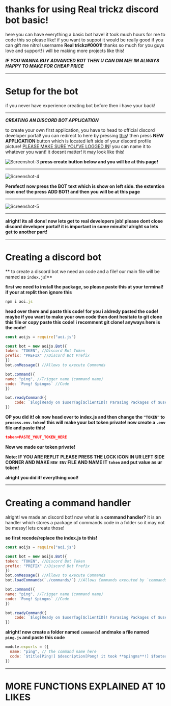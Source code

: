 # thanks for using Real trickz discord bot basic!
here you can have everything a basic bot have! it took much hours for me to code this so please like! if you want to suppot it would be really good if you can gift me nitro! username **Real trickz#0001**! thanks so much for you guys love and support! i will be making more projects like this!

***IF YOU WANNA BUY ADVANCED BOT THEN U CAN DM ME! IM ALWAYS HAPPY TO MAKE FOR CHEAP PRICE***

** **

# Setup for the bot

if you never have experience creating bot before then i have your back!

** **
***CREATING AN DISCORD BOT APPLICATION***

to create your own first application, you have to head to official discord developer portal! you can redirect to here by pressing [this](https://discord.com/developers/applications)! then press **NEW APPLICATION** button which is located left side of your discord profile picture! [PLEASE MAKE SURE YOU'VE LOGGED IN](https://discord.com/login)! you can name it to whatever you want! it doesnt matter! it may look like this!

<img src="https://i.ibb.co/d7yfYrW/Screenshot-3.png" alt="Screenshot-3" border="0"> **press create button below and you will be at this page!**

** **
<img src="https://i.ibb.co/pyzVkYY/Screenshot-4.png" alt="Screenshot-4" border="0">

**Perefect! now press the BOT text which is show on left side. the extention icon one! the press ADD BOT! and then you will be at this page**

** **
<img src="https://i.ibb.co/TkpsTQR/Screenshot-5.png" alt="Screenshot-5" border="0">

** **
**alright! its all done! now lets get to real developers job! please dont close discord developer portal! it is important in some minuits! alright so lets get to another part!**

** *
# Creating a discord bot

** to create a discord bot we need an code and a file! our main file will be named as `index.js`!**

**first we need to install the package, so please paste this at your terminal! if your at replit then ignore this**

```js
npm i aoi.js
```

**head over there and paste this code! for you i aldredy pasted the code! maybe if you want to make your own code then dont hesitate to git clone this file or copy paste this code! i recomment git clone! anyways here is the code!**

```js
const aoijs = require("aoi.js")

const bot = new aoijs.Bot({
token: "TOKEN", //Discord Bot Token
prefix: "PREFIX" //Discord Bot Prefix
})
bot.onMessage() //Allows to execute Commands

bot.command({
name: "ping", //Trigger name (command name)
code: `Pong! $pingms` //Code
})

bot.readyCommand({
    code: `$log[Ready on $userTag[$clientID]! Parasing Packages of $userTag[853222169298599986]]` //Example Ready on Client
})
```
**OP you did it! ok now head over to index.js and then change the `"TOKEN"` to `process.env.token`! this will make your bot token private! now create a `.env` file and paste this!**

```json
token=PASTE_YOUT_TOKEN_HERE
```

**Now we made our token private!**

**Note: IF YOU ARE REPLIT PLEASE PRESS THE LOCK ICON IN UR LEFT SIDE CORNER AND MAKE `NEW ENV` FILE AND NAME IT `token` and put value as ur token!**

**alright you did it! everything cool!**

***
# Creating a command handler

alright! we made an discord bot! now what is a **command handler?** it is an handler which stores a package of commands code in a folder so it may not be messy! lets create those!

**so first recode/replace the index.js to this!**
```js
const aoijs = require("aoi.js")

const bot = new aoijs.Bot({
token: "TOKEN", //Discord Bot Token
prefix: "PREFIX" //Discord Bot Prefix
})
bot.onMessage() //Allows to execute Commands
bot.loadCommands(`./commands/`) //Allows Commands executed by `commands` folder

bot.command({
name: "ping", //Trigger name (command name)
code: `Pong! $pingms` //Code
})

bot.readyCommand({
    code: `$log[Ready on $userTag[$clientID]! Parasing Packages of $userTag[853222169298599986]]` //Example Ready on Client
})

```

**alright! now create a folder named `commands`! andmake a file named `ping.js` and paste this code**

```js
module.exports = ({
  name: "ping", // the command name here
  code: `$title[Ping!] $description[Pong! it took **$pingms**!] $footer[Credits to Real trickz] $color[RANDOM]` // the code is located here!
})
```

** **
# MORE FUNCTIONS EXPLAINED AT 10 LIKES
